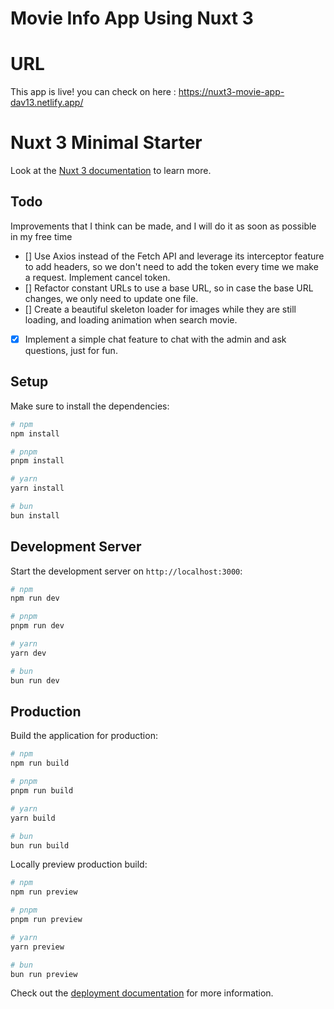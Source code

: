 # Movie Info App Using Nuxt 3

# URL

This app is live! you can check on here : https://nuxt3-movie-app-dav13.netlify.app/

# Nuxt 3 Minimal Starter

Look at the [Nuxt 3 documentation](https://nuxt.com/docs/getting-started/introduction) to learn more.

## Todo

Improvements that I think can be made, and I will do it as soon as possible in my free time

- [] Use Axios instead of the Fetch API and leverage its interceptor feature to add headers, so we don't need to add the token every time we make a request. Implement cancel token.
- [] Refactor constant URLs to use a base URL, so in case the base URL changes, we only need to update one file.
- [] Create a beautiful skeleton loader for images while they are still loading, and loading animation when search movie.
- [x] Implement a simple chat feature to chat with the admin and ask questions, just for fun.

## Setup

Make sure to install the dependencies:

```bash
# npm
npm install

# pnpm
pnpm install

# yarn
yarn install

# bun
bun install
```

## Development Server

Start the development server on `http://localhost:3000`:

```bash
# npm
npm run dev

# pnpm
pnpm run dev

# yarn
yarn dev

# bun
bun run dev
```

## Production

Build the application for production:

```bash
# npm
npm run build

# pnpm
pnpm run build

# yarn
yarn build

# bun
bun run build
```

Locally preview production build:

```bash
# npm
npm run preview

# pnpm
pnpm run preview

# yarn
yarn preview

# bun
bun run preview
```

Check out the [deployment documentation](https://nuxt.com/docs/getting-started/deployment) for more information.
